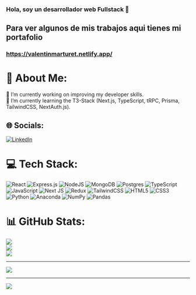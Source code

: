 ### Hola, soy un desarrollador web Fullstack 👋
## Para ver algunos de mis trabajos aqui tienes mi portafolio
### https://valentinmarturet.netlify.app/

# 💫 About Me:
🔭 I’m currently working on improving my developer skills.<br>🌱 I’m currently learning the T3-Stack (Next.js, TypeScript, tRPC, Prisma, TailwindCSS, NextAuth.js).


## 🌐 Socials:
[![LinkedIn](https://img.shields.io/badge/LinkedIn-%230077B5.svg?logo=linkedin&logoColor=white)](https://linkedin.com/in/https://www.linkedin.com/in/valent%C3%ADn-marturet/) 

# 💻 Tech Stack:
![React](https://img.shields.io/badge/react-%2320232a.svg?style=flat-square&logo=react&logoColor=%2361DAFB) ![Express.js](https://img.shields.io/badge/express.js-%23404d59.svg?style=flat-square&logo=express&logoColor=%2361DAFB) ![NodeJS](https://img.shields.io/badge/node.js-6DA55F?style=flat-square&logo=node.js&logoColor=white) ![MongoDB](https://img.shields.io/badge/MongoDB-%234ea94b.svg?style=flat-square&logo=mongodb&logoColor=white) ![Postgres](https://img.shields.io/badge/postgres-%23316192.svg?style=flat-square&logo=postgresql&logoColor=white) ![TypeScript](https://img.shields.io/badge/typescript-%23007ACC.svg?style=flat-square&logo=typescript&logoColor=white) ![JavaScript](https://img.shields.io/badge/javascript-%23323330.svg?style=flat-square&logo=javascript&logoColor=%23F7DF1E) ![Next JS](https://img.shields.io/badge/Next-black?style=flat-square&logo=next.js&logoColor=white) ![Redux](https://img.shields.io/badge/redux-%23593d88.svg?style=flat-square&logo=redux&logoColor=white) ![TailwindCSS](https://img.shields.io/badge/tailwindcss-%2338B2AC.svg?style=flat-square&logo=tailwind-css&logoColor=white) ![HTML5](https://img.shields.io/badge/html5-%23E34F26.svg?style=flat-square&logo=html5&logoColor=white) ![CSS3](https://img.shields.io/badge/css3-%231572B6.svg?style=flat-square&logo=css3&logoColor=white) ![Python](https://img.shields.io/badge/python-3670A0?style=flat-square&logo=python&logoColor=ffdd54) ![Anaconda](https://img.shields.io/badge/Anaconda-%2344A833.svg?style=flat-square&logo=anaconda&logoColor=white) ![NumPy](https://img.shields.io/badge/numpy-%23013243.svg?style=flat-square&logo=numpy&logoColor=white) ![Pandas](https://img.shields.io/badge/pandas-%23150458.svg?style=flat-square&logo=pandas&logoColor=white)
# 📊 GitHub Stats:
![](https://github-readme-stats.vercel.app/api?username=ValentinMarturet&theme=react&hide_border=true&include_all_commits=false&count_private=true)<br/>
![](https://github-readme-streak-stats.herokuapp.com/?user=ValentinMarturet&theme=react&hide_border=true)<br/>
![](https://github-readme-stats.vercel.app/api/top-langs/?username=ValentinMarturet&theme=react&hide_border=true&include_all_commits=false&count_private=true&layout=compact)

---
[![](https://visitcount.itsvg.in/api?id=ValentinMarturet&icon=5&color=12)](https://visitcount.itsvg.in)

---
[![](https://visitcount.itsvg.in/api?id=ValentinMarturet&icon=5&color=12)](https://visitcount.itsvg.in)

